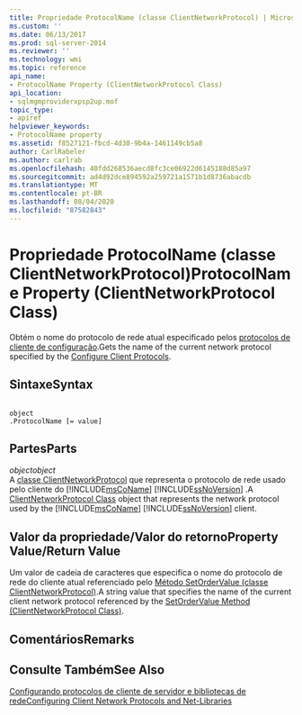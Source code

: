 ```yaml
---
title: Propriedade ProtocolName (classe ClientNetworkProtocol) | Microsoft Docs
ms.custom: ''
ms.date: 06/13/2017
ms.prod: sql-server-2014
ms.reviewer: ''
ms.technology: wmi
ms.topic: reference
api_name:
- ProtocolName Property (ClientNetworkProtocol Class)
api_location:
- sqlmgmproviderxpsp2up.mof
topic_type:
- apiref
helpviewer_keywords:
- ProtocolName property
ms.assetid: f8527121-fbcd-4d30-9b4a-1461149cb5a8
author: CarlRabeler
ms.author: carlrab
ms.openlocfilehash: 40fdd268536aecd8fc3ce06922d6145188d85a97
ms.sourcegitcommit: ad4d92dce894592a259721a1571b1d8736abacdb
ms.translationtype: MT
ms.contentlocale: pt-BR
ms.lasthandoff: 08/04/2020
ms.locfileid: "87582843"
---
```

# <a name="protocolname-property-clientnetworkprotocol-class"></a><span data-ttu-id="bb0b9-102">Propriedade ProtocolName (classe ClientNetworkProtocol)</span><span class="sxs-lookup"><span data-stu-id="bb0b9-102">ProtocolName Property (ClientNetworkProtocol Class)</span></span>
  <span data-ttu-id="bb0b9-103">Obtém o nome do protocolo de rede atual especificado pelos [protocolos de cliente de configuração](https://technet.microsoft.com/library/ms181035.aspx).</span><span class="sxs-lookup"><span data-stu-id="bb0b9-103">Gets the name of the current network protocol specified by the [Configure Client Protocols](https://technet.microsoft.com/library/ms181035.aspx).</span></span>  
  
## <a name="syntax"></a><span data-ttu-id="bb0b9-104">Sintaxe</span><span class="sxs-lookup"><span data-stu-id="bb0b9-104">Syntax</span></span>  
  
```  
  
object  
.ProtocolName [= value]  
```  
  
## <a name="parts"></a><span data-ttu-id="bb0b9-105">Partes</span><span class="sxs-lookup"><span data-stu-id="bb0b9-105">Parts</span></span>  
 <span data-ttu-id="bb0b9-106">*object*</span><span class="sxs-lookup"><span data-stu-id="bb0b9-106">*object*</span></span>  
 <span data-ttu-id="bb0b9-107">A [classe ClientNetworkProtocol](clientnetworkprotocol-class.md) que representa o protocolo de rede usado pelo cliente do [!INCLUDE[msCoName](../../../includes/msconame-md.md)] [!INCLUDE[ssNoVersion](../../../includes/ssnoversion-md.md)] .</span><span class="sxs-lookup"><span data-stu-id="bb0b9-107">A [ClientNetworkProtocol Class](clientnetworkprotocol-class.md) object that represents the network protocol used by the [!INCLUDE[msCoName](../../../includes/msconame-md.md)] [!INCLUDE[ssNoVersion](../../../includes/ssnoversion-md.md)] client.</span></span>  
  
## <a name="property-valuereturn-value"></a><span data-ttu-id="bb0b9-108">Valor da propriedade/Valor do retorno</span><span class="sxs-lookup"><span data-stu-id="bb0b9-108">Property Value/Return Value</span></span>  
 <span data-ttu-id="bb0b9-109">Um valor de cadeia de caracteres que especifica o nome do protocolo de rede do cliente atual referenciado pelo [Método SetOrderValue (classe ClientNetworkProtocol)](https://technet.microsoft.com/library/ms179295.aspx).</span><span class="sxs-lookup"><span data-stu-id="bb0b9-109">A string value that specifies the name of the current client network protocol referenced by the [SetOrderValue Method (ClientNetworkProtocol Class)](https://technet.microsoft.com/library/ms179295.aspx).</span></span>  
  
## <a name="remarks"></a><span data-ttu-id="bb0b9-110">Comentários</span><span class="sxs-lookup"><span data-stu-id="bb0b9-110">Remarks</span></span>  
  
## <a name="see-also"></a><span data-ttu-id="bb0b9-111">Consulte Também</span><span class="sxs-lookup"><span data-stu-id="bb0b9-111">See Also</span></span>  
 [<span data-ttu-id="bb0b9-112">Configurando protocolos de cliente de servidor e bibliotecas de rede</span><span class="sxs-lookup"><span data-stu-id="bb0b9-112">Configuring Client Network Protocols and Net-Libraries</span></span>](https://technet.microsoft.com/library/ms181035.aspx)  
  
  
